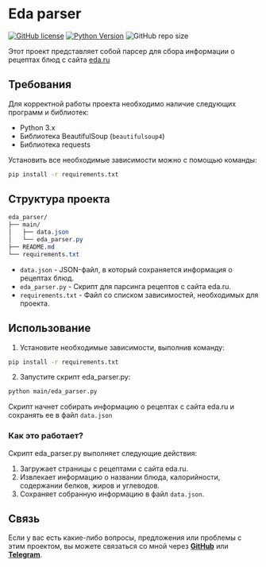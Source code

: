 # Eda parser
[![GitHub license](https://img.shields.io/github/license/GepardXXX/Message-Collector-bot)](https://github.com/GepardXXX/Message-Collector-bot/blob/main/LICENSE)
[![Python Version](https://img.shields.io/badge/Python-3.10-blue.svg)](https://www.python.org/downloads/release/python-3100)
![GitHub repo size](https://img.shields.io/github/repo-size/GepardXXX/Message-Collector-bot)

Этот проект представляет собой парсер для сбора информации о рецептах блюд с сайта [eda.ru](https://eda.ru/recepty/afishaeda/russkaya-kuhnya/osnovnye-blyuda?page=1)

## Требования

Для корректной работы проекта необходимо наличие следующих программ и библиотек:

- Python 3.x
- Библиотека BeautifulSoup (`beautifulsoup4`)
- Библиотека requests

Установить все необходимые зависимости можно с помощью команды:

```bash
pip install -r requirements.txt
```
## Структура проекта
```css
eda_parser/
├── main/
│   ├── data.json
│   └── eda_parser.py
├── README.md
└── requirements.txt
```
- `data.json` - JSON-файл, в который сохраняется информация о рецептах блюд.
- `eda_parser.py` - Скрипт для парсинга рецептов с сайта eda.ru.
- `requirements.txt` - Файл со списком зависимостей, необходимых для проекта.

## Использование
1. Установите необходимые зависимости, выполнив команду:

```bash
pip install -r requirements.txt
```
2. Запустите скрипт eda_parser.py:

```bash
python main/eda_parser.py
```
Скрипт начнет собирать информацию о рецептах с сайта eda.ru и сохранять ее в файл `data.json`

### Как это работает?
Скрипт eda_parser.py выполняет следующие действия:
1. Загружает страницы с рецептами с сайта eda.ru.
2. Извлекает информацию о названии блюда, калорийности, содержании белков, жиров и углеводов.
3. Сохраняет собранную информацию в файл `data.json`.

## Связь
Если у вас есть какие-либо вопросы, предложения или проблемы с этим проектом, вы можете связаться со мной через [__GitHub__](https://github.com/GepardXXX) или [__Telegram__](https://t.me/GepardXXX).